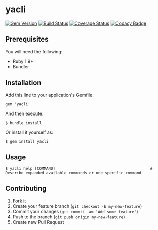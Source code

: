 yacli
============================================
[![Gem Version](http://img.shields.io/gem/v/yacli.svg)][gem]
[![Build Status](http://img.shields.io/travis/rombob/yacli.svg)][travis]
[![Coverage Status](https://img.shields.io/coveralls/rombob/yacli.svg)][coveralls]
[![Codacy Badge](https://api.codacy.com/project/badge/grade/dc6b761f73aa423ba610746d19f8597c)][codacy]

[gem]: https://rubygems.org/gems/yacli
[travis]: http://travis-ci.org/rombob/yacli
[coveralls]: https://coveralls.io/r/rombob/yacli
[codacy]: https://www.codacy.com/app/github_50/yacli

Prerequisites
-------------
You will need the following:

- Ruby 1.9+
- Bundler

## Installation

Add this line to your application's Gemfile:

    gem 'yacli'

And then execute:

    $ bundle install

Or install it yourself as:

    $ gem install yacli

## Usage

    $ yacli help [COMMAND]                                          # Describe expanded available commands or one specific command

## Contributing

1. [Fork it]( https://github.com/rombob/yacli/fork )
2. Create your feature branch (`git checkout -b my-new-feature`)
3. Commit your changes (`git commit -am 'Add some feature'`)
4. Push to the branch (`git push origin my-new-feature`)
5. Create new Pull Request

